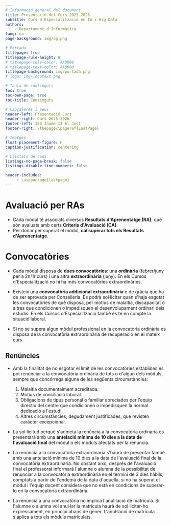 ```yaml
---
# Informació general del document
title: Presentació del Curs 2025-2026
subtitle: Curs d'Especialització en IA i Big Data
authors: 
    - Departament d'Informàtica
lang: ca
page-background: img/bg.png

# Portada
titlepage: true
titlepage-rule-height: 0
# titlepage-rule-color: AA0000
# titlepage-text-color: AA0000
titlepage-background: img/portada.png
# logo: img/logotext.png

# Taula de continguts
toc: true
toc-own-page: true
toc-title: Continguts

# Capçaleres i peus
header-left: Presentació Curs
header-right: Curs 2025-2026
footer-left: IES Jaume II El Just
footer-right: \thepage/\pageref{LastPage}

# Imatges
float-placement-figure: H
caption-justification: centering

# Llistats de codi
listings-no-page-break: false
listings-disable-line-numbers: false

header-includes:
     - \usepackage{lastpage}
---
```


# Avaluació per RAs

* Cada mòdul té associats diversos **Resultats d'Aprenentatge (RA)**, que són avaluats amb certs **Criteris d'Avaluació (CA)**.
* Per donar per superat el mòdul, **cal superar tots els Resultats d'Aprenentatge**.

# Convocatòries

* Cada mòdul disposa de **dues convocatòries**: una **ordinària** (febrer/juny per a 2n/1r curs) i una altra **extraordinària** (juny). En els Cursos d'Especialització no hi ha més convocatòries extraordinàries.

* Existeix una **convocatòria addicional extraordinària** o de gràcia que ha de ser aprovada per Conselleria. Es podrà sol·licitar quan s'haja esgotat les convocatòries de què disposa, per motius de malaltia, discapacitat o altres que condicionen o impedisquen el desenvolupament ordinari dels estudis. En els Cursos d'Especialització també es té en compte la situació laboral.

* Si no se supera algun mòdul professional en la convocatòria ordinària es disposa de la convocatòria extraordinària de recuperació en el mateix curs.

## Renúncies

* Amb la finalitat de no esgotar el límit de les convocatòries establides es pot renunciar a la convocatòria ordinària de tots o d'algun dels mòduls, sempre que concórrega alguna de les següents circumstàncies:

    1. Malaltia documentalment acreditada.
    2. Motius de conciliació laboral.
    3. Obligacions de tipus personal o familiar apreciades per l'equip directiu del centre que condicionen o impedisquen la normal dedicació a l'estudi.
    4. Altres circumstàncies, degudament justificades, que revisten caràcter excepcional.

* La sol·licitud perquè s'admeta la renúncia a la convocatòria ordinària es presentarà amb una **antelació mínima de 10 dies a la data de l'avaluació final** del mòdul o els mòduls afectats per la renúncia. 

* La renúncia a la convocatòria extraordinària s'haurà de presentar també amb una antelació mínima de 10 dies a la data de l'avaluació final de la convocatòria extraordinària. No obstant això, després de l'avaluació final el professorat informarà l'alumne o alumna de la possibilitat de renunciar a la convocatòria extraordinària en el termini de 3 dies hàbils, comptats a partir de l'endemà de la data d'aquella, si no ha superat el mòdul i l'equip docent considera que no està en condicions de superar-lo en la convocatòria extraordinària.
  
* La renúncia a una convocatòria no implica l'anul·lació de matrícula. Si l'alumne o alumna vol anul·lar la matrícula haurà de sol·licitar-ho expressament, en principi abans de gener. L'anul·lació de matrícula s'aplica a tots els mòduls matriculats.